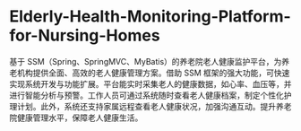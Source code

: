 # Elderly-Health-Monitoring-Platform-for-Nursing-Homes
基于 SSM（Spring、SpringMVC、MyBatis）的养老院老人健康监护平台，为养老机构提供全面、高效的老人健康管理方案。借助 SSM 框架的强大功能，可快速实现系统开发与功能扩展。平台能实时采集老人的健康数据，如心率、血压等，并进行智能分析与预警。工作人员可通过系统随时查看老人健康档案，制定个性化护理计划。此外，系统还支持家属远程查看老人健康状况，加强沟通互动。提升养老院健康管理水平，保障老人健康生活。 
